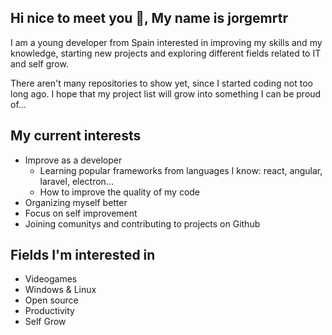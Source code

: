## Hi nice to meet you 👋, My name is jorgemrtr 

I am a young developer from Spain interested in improving my skills and my knowledge, starting new projects and exploring different fields related to IT and self grow.

There aren't many repositories to show yet, since I started coding not too long ago. I hope that my project list will grow into something I can be proud of...

## My current interests
- Improve as a developer
  - Learning popular frameworks from languages I know: react, angular, laravel, electron...
  - How to improve the quality of my code
- Organizing myself better
- Focus on self improvement
- Joining comunitys and contributing to projects on Github

## Fields I'm interested in
- Videogames
- Windows & Linux
- Open source
- Productivity
- Self Grow
